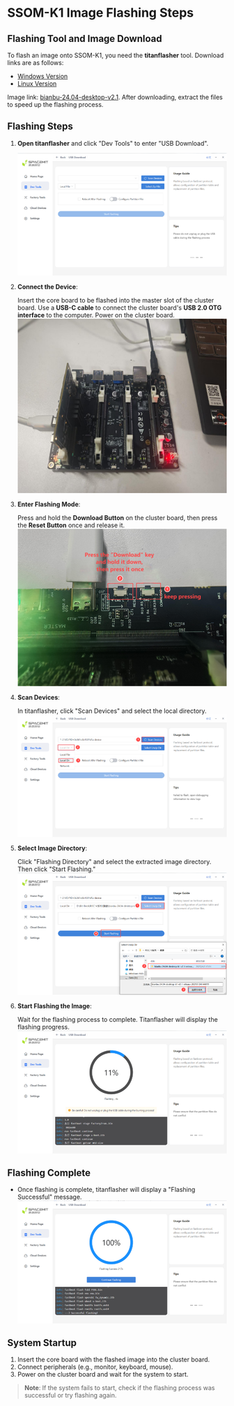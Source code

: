 # SSOM-K1 Image Flashing Steps

## Flashing Tool and Image Download

To flash an image onto SSOM-K1, you need the **titanflasher** tool. Download links are as follows:

- [Windows Version](https://cloud.spacemit.com/prod-api/release/download/tools?token=titantools_for_windows_X86_X64)
- [Linux Version](https://cloud.spacemit.com/prod-api/release/download/tools?token=titantools_for_linux_64BIT_APPIMAGE)

Image link: [bianbu-24.04-desktop-v2.1](https://archive.spacemit.com/image/k1/version/bianbu/v2.1/bianbu-24.04-desktop-k1-v2.1-release-20250124144655.zip). After downloading, extract the files to speed up the flashing process.

## Flashing Steps

1. **Open titanflasher** and click "Dev Tools" to enter "USB Download".
 
   ![alt text](./static/k1_ssom_install_image_en.png)

3. **Connect the Device**:
   
   Insert the core board to be flashed into the master slot of the cluster board. Use a **USB-C cable** to connect the cluster board's **USB 2.0 OTG interface** to the computer. Power on the cluster board.
   ![alt text](./static/k1_ssom_install_image-1.png)

4. **Enter Flashing Mode**:
   
   Press and hold the **Download Button** on the cluster board, then press the **Reset Button** once and release it.
   ![alt text](./static/k1_ssom_install_image-2_en.png)

5. **Scan Devices**:
   
   In titanflasher, click "Scan Devices" and select the local directory.
   ![alt text](./static/k1_ssom_install_image-3_en.png)

6. **Select Image Directory**:
   
   Click "Flashing Directory" and select the extracted image directory. Then click "Start Flashing."
   ![alt text](./static/k1_ssom_install_image-4_en.png)

7. **Start Flashing the Image**:
   
   Wait for the flashing process to complete. Titanflasher will display the flashing progress.
   ![alt text](./static/k1_ssom_install_image-5_en.png)

## Flashing Complete

- Once flashing is complete, titanflasher will display a "Flashing Successful" message.
   ![alt text](./static/k1_ssom_install_image-6_en.png)

## System Startup

1. Insert the core board with the flashed image into the cluster board.
2. Connect peripherals (e.g., monitor, keyboard, mouse).
3. Power on the cluster board and wait for the system to start.

> **Note**: If the system fails to start, check if the flashing process was successful or try flashing again.
